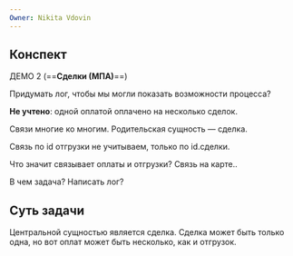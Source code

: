 ```yaml
---
Owner: Nikita Vdovin
---
```

## Конспект

ДЕМО 2 (==**Сделки (МПА)**==)

  

Придумать лог, чтобы мы могли показать возможности процесса?

**Не учтено**: одной оплатой оплачено на несколько сделок.

Связи многие ко многим. Родительская сущность — сделка.

Связь по id отгрузки не учитываем, только по id.сделки.

  

Что значит связывает оплаты и отгрузки? Связь на карте..

  

В чем задача? Написать лог?

  

## Суть задачи

Центральной сущностью является сделка. Сделка может быть только одна, но вот оплат может быть несколько, как и отгрузок.